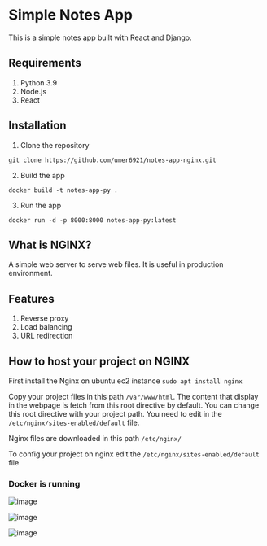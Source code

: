 # Simple Notes App
This is a simple notes app built with React and Django.

## Requirements
1. Python 3.9
2. Node.js
3. React

## Installation
1. Clone the repository
```
git clone https://github.com/umer6921/notes-app-nginx.git
```

2. Build the app
```
docker build -t notes-app-py .
```

3. Run the app
```
docker run -d -p 8000:8000 notes-app-py:latest
```

## What is NGINX?
A simple web server to serve web files. It is useful in production environment.

## Features
1) Reverse proxy
2) Load balancing
3) URL redirection
## How to host your project on NGINX
First install the Nginx on ubuntu ec2 instance ```sudo apt install nginx```

Copy your project files in this path ```/var/www/html```. The content that display in the webpage is fetch from this root directive by default. You can change this root directive with your project path. You need to edit in the ```/etc/nginx/sites-enabled/default``` file.

Nginx files are downloaded in this path ```/etc/nginx/```

To config your project on nginx edit the ```/etc/nginx/sites-enabled/default``` file

### Docker is running
![image](https://github.com/umer6921/notes-app-nginx/assets/75561123/82296970-301f-4d93-b024-182b83186335)

![image](https://github.com/umer6921/notes-app-nginx/assets/75561123/a44bb4ca-2e54-4832-ab28-65aa79515bfa)

![image](https://github.com/user-attachments/assets/93990026-8330-487e-afa0-b84775325564)


